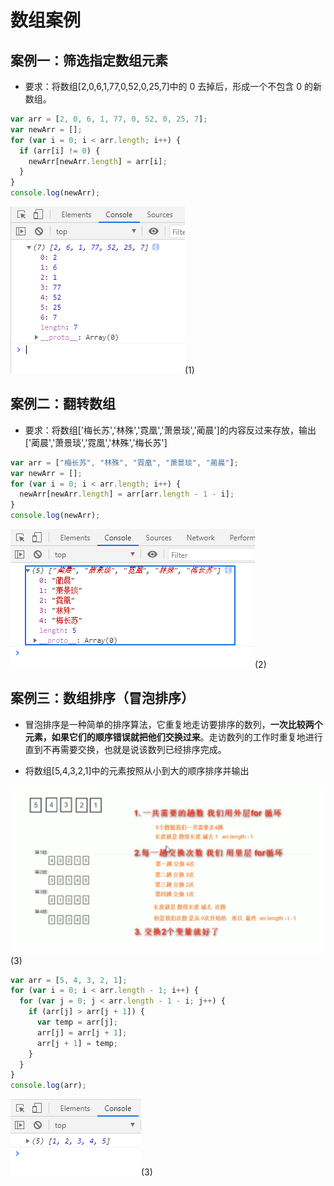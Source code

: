 # 数组案例

## 案例一：筛选指定数组元素

- 要求：将数组[2,0,6,1,77,0,52,0,25,7]中的 0 去掉后，形成一个不包含 0 的新数组。

```javascript
var arr = [2, 0, 6, 1, 77, 0, 52, 0, 25, 7];
var newArr = [];
for (var i = 0; i < arr.length; i++) {
  if (arr[i] != 0) {
    newArr[newArr.length] = arr[i];
  }
}
console.log(newArr);
```

![image](../images/31/1.PNG)(1)

## 案例二：翻转数组

- 要求：将数组['梅长苏','林殊','霓凰','萧景琰','蔺晨']的内容反过来存放，输出['蔺晨','萧景琰','霓凰','林殊','梅长苏']

```javascript
var arr = ["梅长苏", "林殊", "霓凰", "萧景琰", "蔺晨"];
var newArr = [];
for (var i = 0; i < arr.length; i++) {
  newArr[newArr.length] = arr[arr.length - 1 - i];
}
console.log(newArr);
```

![image](../images/31/2.PNG)(2)

## 案例三：数组排序（冒泡排序）

- 冒泡排序是一种简单的排序算法，它重复地走访要排序的数列，**一次比较两个元素，如果它们的顺序错误就把他们交换过来**。走访数列的工作时重复地进行直到不再需要交换，也就是说该数列已经排序完成。

- 将数组[5,4,3,2,1]中的元素按照从小到大的顺序排序并输出

![image](../images/31/3.PNG)(3)

```javascript
var arr = [5, 4, 3, 2, 1];
for (var i = 0; i < arr.length - 1; i++) {
  for (var j = 0; j < arr.length - 1 - i; j++) {
    if (arr[j] > arr[j + 1]) {
      var temp = arr[j];
      arr[j] = arr[j + 1];
      arr[j + 1] = temp;
    }
  }
}
console.log(arr);
```

![image](../images/31/4.PNG)(3)
